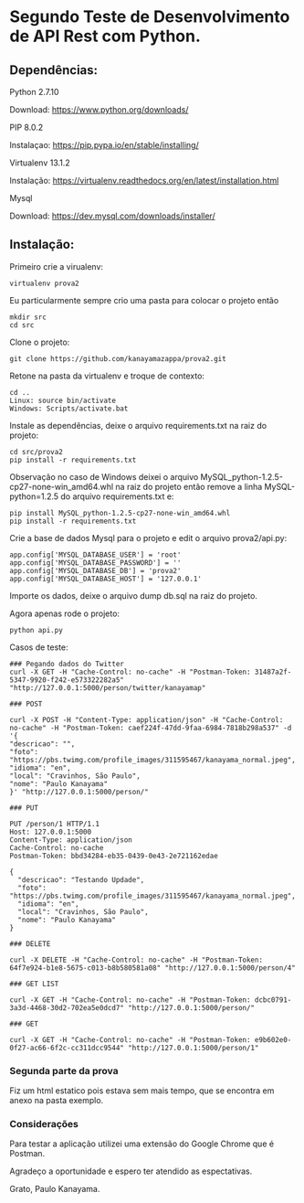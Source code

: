 # Segundo Teste de Desenvolvimento de API Rest com Python.

## Dependências:

Python 2.7.10

Download: https://www.python.org/downloads/

PIP 8.0.2

Instalaçao: https://pip.pypa.io/en/stable/installing/

Virtualenv 13.1.2

Instalação: https://virtualenv.readthedocs.org/en/latest/installation.html

Mysql

Download: https://dev.mysql.com/downloads/installer/

## Instalação:

Primeiro crie a virualenv:

	virtualenv prova2

Eu particularmente sempre crio uma pasta para colocar o projeto então
	
	mkdir src
	cd src

Clone o projeto:

	git clone https://github.com/kanayamazappa/prova2.git
	
Retone na pasta da virtualenv e troque de contexto:

	cd ..	
	Linux: source bin/activate
	Windows: Scripts/activate.bat

Instale as dependências, deixe o arquivo requirements.txt na raiz do projeto:
	
	cd src/prova2
	pip install -r requirements.txt

Observação no caso de Windows deixei o arquivo MySQL_python-1.2.5-cp27-none-win_amd64.whl na raiz do projeto então remove a linha MySQL-python=1.2.5 do arquivo requirements.txt e:

	pip install MySQL_python-1.2.5-cp27-none-win_amd64.whl
	pip install -r requirements.txt

Crie a base de dados Mysql para o projeto e edit o arquivo prova2/api.py:

  	app.config['MYSQL_DATABASE_USER'] = 'root'
  	app.config['MYSQL_DATABASE_PASSWORD'] = ''
  	app.config['MYSQL_DATABASE_DB'] = 'prova2'
  	app.config['MYSQL_DATABASE_HOST'] = '127.0.0.1'
  
Importe os dados, deixe o arquivo dump db.sql na raiz do projeto.

Agora apenas rode o projeto:

	python api.py

Casos de teste:

	### Pegando dados do Twitter
	curl -X GET -H "Cache-Control: no-cache" -H "Postman-Token: 31487a2f-5347-9920-f242-e573322282a5" "http://127.0.0.1:5000/person/twitter/kanayamap"

	### POST
	
	curl -X POST -H "Content-Type: application/json" -H "Cache-Control: no-cache" -H "Postman-Token: caef224f-47dd-9faa-6984-7818b298a537" -d '{
  	"descricao": "",
  	"foto": "https://pbs.twimg.com/profile_images/311595467/kanayama_normal.jpeg",
  	"idioma": "en",
  	"local": "Cravinhos, São Paulo",
  	"nome": "Paulo Kanayama"
	}' "http://127.0.0.1:5000/person/"
	
	### PUT
	
	PUT /person/1 HTTP/1.1
	Host: 127.0.0.1:5000
	Content-Type: application/json
	Cache-Control: no-cache
	Postman-Token: bbd34284-eb35-0439-0e43-2e721162edae

	{
	  "descricao": "Testando Updade",
	  "foto": "https://pbs.twimg.com/profile_images/311595467/kanayama_normal.jpeg",
	  "idioma": "en",
	  "local": "Cravinhos, São Paulo",
	  "nome": "Paulo Kanayama"
	}
	
	### DELETE
	
	curl -X DELETE -H "Cache-Control: no-cache" -H "Postman-Token: 64f7e924-b1e8-5675-c013-b8b580581a08" "http://127.0.0.1:5000/person/4"
	
	### GET LIST
	
	curl -X GET -H "Cache-Control: no-cache" -H "Postman-Token: dcbc0791-3a3d-4468-30d2-702ea5e0dcd7" "http://127.0.0.1:5000/person/"
	
	### GET
	
	curl -X GET -H "Cache-Control: no-cache" -H "Postman-Token: e9b602e0-0f27-ac66-6f2c-cc311dcc9544" "http://127.0.0.1:5000/person/1"

### Segunda parte da prova

Fiz um html estatico pois estava sem mais tempo, que se encontra em anexo na pasta exemplo.

### Considerações

Para testar a aplicação utilizei uma extensão do Google Chrome que é Postman.


Agradeço a oportunidade e espero ter atendido as espectativas.

Grato,
Paulo Kanayama.

